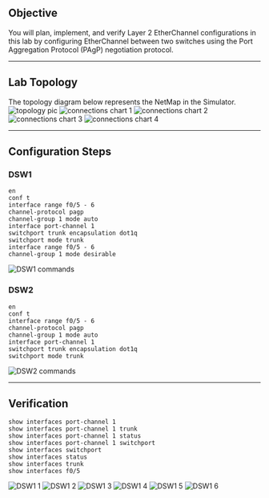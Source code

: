 ## Objective
You will plan, implement, and verify Layer 2 EtherChannel configurations in this lab by configuring EtherChannel between two switches using the Port Aggregation Protocol (PAgP) negotiation protocol.

---

## Lab Topology
The topology diagram below represents the NetMap in the Simulator.
![topology pic](https://github.com/nickbruggen90/Boson-Network-Labs/blob/main/Images/Screenshot%202025-05-22%20125438.png)
![connections chart 1](https://github.com/nickbruggen90/Boson-Network-Labs/blob/main/Images/Screenshot%202025-05-22%20125500.png)
![connections chart 2](https://github.com/nickbruggen90/Boson-Network-Labs/blob/main/Images/Screenshot%202025-05-22%20125509.png)
![connections chart 3](https://github.com/nickbruggen90/Boson-Network-Labs/blob/main/Images/Screenshot%202025-05-22%20125517.png)
![connections chart 4](https://github.com/nickbruggen90/Boson-Network-Labs/blob/main/Images/Screenshot%202025-05-22%20125536.png)

---

## Configuration Steps
### DSW1
```cisco
en
conf t
interface range f0/5 - 6
channel-protocol pagp
channel-group 1 mode auto
interface port-channel 1
switchport trunk encapsulation dot1q
switchport mode trunk
interface range f0/5 - 6
channel-group 1 mode desirable
```
![DSW1 commands](https://github.com/nickbruggen90/Boson-Network-Labs/blob/main/Images/Screenshot%202025-05-22%20125842.png)

### DSW2
```cisco
en
conf t
interface range f0/5 - 6
channel-protocol pagp
channel-group 1 mode auto
interface port-channel 1
switchport trunk encapsulation dot1q
switchport mode trunk
```
![DSW2 commands](https://github.com/nickbruggen90/Boson-Network-Labs/blob/main/Images/Screenshot%202025-05-22%20125850.png)

---

## Verification
```cisco
show interfaces port-channel 1
show interfaces port-channel 1 trunk
show interfaces port-channel 1 status
show interfaces port-channel 1 switchport
show interfaces switchport
show interfaces status
show interfaces trunk
show interfaces f0/5
```
![DSW1 1](https://github.com/nickbruggen90/Boson-Network-Labs/blob/main/Images/Screenshot%202025-05-22%20130048.png)
![DSW1 2](https://github.com/nickbruggen90/Boson-Network-Labs/blob/main/Images/Screenshot%202025-05-22%20130124.png)
![DSW1 3](https://github.com/nickbruggen90/Boson-Network-Labs/blob/main/Images/Screenshot%202025-05-22%20130154.png)
![DSW1 4](https://github.com/nickbruggen90/Boson-Network-Labs/blob/main/Images/Screenshot%202025-05-22%20130215.png)
![DSW1 5](https://github.com/nickbruggen90/Boson-Network-Labs/blob/main/Images/Screenshot%202025-05-22%20130235.png)
![DSW1 6](https://github.com/nickbruggen90/Boson-Network-Labs/blob/main/Images/Screenshot%202025-05-22%20130253.png)

